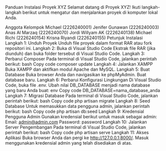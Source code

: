 Panduan Instalasi Proyek XYZ
Selamat datang di Proyek XYZ! Ikuti langkah-langkah berikut untuk mengatur dan menjalankan proyek di komputer lokal Anda.

Anggota Kelompok
Michael (2226240001)
Jenifer Gunawan (2226240003)
Anas Al Marzaq (2226240070)
Jordi Willyam AK (2226240138)
Michael Richi (2226240154)
Krisna Riyandi (2226240155)
Petunjuk Instalasi
Langkah 1: Unduh Proyek
Unduh file proyek dalam format RAR atau fork repositori ini.
Langkah 2: Buka di Visual Studio Code
Ekstrak file RAR (jika diunduh) dan buka folder tersebut di Visual Studio Code.
Langkah 3: Perbarui Composer
Pada terminal di Visual Studio Code, jalankan perintah berikut:
bash
Copy code
composer update
Langkah 4: Jalankan XAMPP
Buka XAMPP dan aktifkan modul Apache dan MySQL.
Langkah 5: Buat Database
Buka browser Anda dan navigasikan ke phpMyAdmin.
Buat database baru.
Langkah 6: Perbarui Konfigurasi Lingkungan
Di Visual Studio Code, buka file .env.
Ubah nilai DB_DATABASE menjadi nama database yang baru Anda buat:
env
Copy code
DB_DATABASE=nama_database_anda
Langkah 7: Migrasi Database
Pada terminal di Visual Studio Code, jalankan perintah berikut:
bash
Copy code
php artisan migrate
Langkah 8: Seed Database
Untuk memasukkan data pengguna admin, jalankan perintah berikut:
bash
Copy code
php artisan db:seed
Langkah 9: Kredensial Pengguna Admin
Gunakan kredensial berikut untuk masuk sebagai admin:
Email: admin@admin.com
Password: password
Langkah 10: Jalankan Server Pengembangan
Pada terminal di Visual Studio Code, jalankan perintah berikut:
bash
Copy code
php artisan serve
Langkah 11: Akses Aplikasi
Buka browser Anda dan pergi ke http://127.0.0.1:8000/.
Masuk menggunakan kredensial admin yang telah disediakan di atas.
